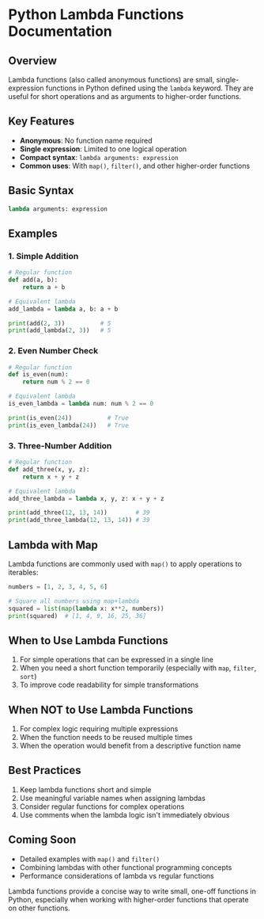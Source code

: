 # Python Lambda Functions Documentation

## Overview
Lambda functions (also called anonymous functions) are small, single-expression functions in Python defined using the `lambda` keyword. They are useful for short operations and as arguments to higher-order functions.

## Key Features
- **Anonymous**: No function name required
- **Single expression**: Limited to one logical operation
- **Compact syntax**: `lambda arguments: expression`
- **Common uses**: With `map()`, `filter()`, and other higher-order functions

## Basic Syntax
```python
lambda arguments: expression
```

## Examples

### 1. Simple Addition
```python
# Regular function
def add(a, b):
    return a + b

# Equivalent lambda
add_lambda = lambda a, b: a + b

print(add(2, 3))          # 5
print(add_lambda(2, 3))   # 5
```

### 2. Even Number Check
```python
# Regular function
def is_even(num):
    return num % 2 == 0

# Equivalent lambda
is_even_lambda = lambda num: num % 2 == 0

print(is_even(24))          # True
print(is_even_lambda(24))   # True
```

### 3. Three-Number Addition
```python
# Regular function
def add_three(x, y, z):
    return x + y + z

# Equivalent lambda
add_three_lambda = lambda x, y, z: x + y + z

print(add_three(12, 13, 14))        # 39
print(add_three_lambda(12, 13, 14)) # 39
```

## Lambda with Map
Lambda functions are commonly used with `map()` to apply operations to iterables:

```python
numbers = [1, 2, 3, 4, 5, 6]

# Square all numbers using map+lambda
squared = list(map(lambda x: x**2, numbers))
print(squared)  # [1, 4, 9, 16, 25, 36]
```

## When to Use Lambda Functions
1. For simple operations that can be expressed in a single line
2. When you need a short function temporarily (especially with `map`, `filter`, `sort`)
3. To improve code readability for simple transformations

## When NOT to Use Lambda Functions
1. For complex logic requiring multiple expressions
2. When the function needs to be reused multiple times
3. When the operation would benefit from a descriptive function name

## Best Practices
1. Keep lambda functions short and simple
2. Use meaningful variable names when assigning lambdas
3. Consider regular functions for complex operations
4. Use comments when the lambda logic isn't immediately obvious

## Coming Soon
- Detailed examples with `map()` and `filter()`
- Combining lambdas with other functional programming concepts
- Performance considerations of lambda vs regular functions

Lambda functions provide a concise way to write small, one-off functions in Python, especially when working with higher-order functions that operate on other functions.